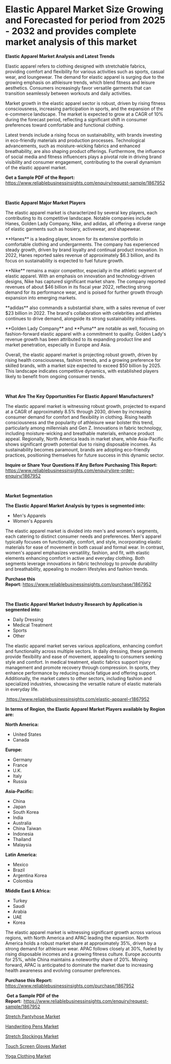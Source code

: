 <p><h1>Elastic Apparel Market Size Growing and Forecasted for period from 2025 - 2032 and provides complete market analysis of this market</h1></p><p><strong>Elastic Apparel Market Analysis and Latest Trends</strong></p>
<p><p>Elastic apparel refers to clothing designed with stretchable fabrics, providing comfort and flexibility for various activities such as sports, casual wear, and loungewear. The demand for elastic apparel is surging due to the growing emphasis on athleisure trends, which blend fitness and leisure aesthetics. Consumers increasingly favor versatile garments that can transition seamlessly between workouts and daily activities.</p><p>Market growth in the elastic apparel sector is robust, driven by rising fitness consciousness, increasing participation in sports, and the expansion of the e-commerce landscape. The market is expected to grow at a CAGR of 10% during the forecast period, reflecting a significant shift in consumer preferences toward comfortable and functional clothing. </p><p>Latest trends include a rising focus on sustainability, with brands investing in eco-friendly materials and production processes. Technological advancements, such as moisture-wicking fabrics and enhanced breathability, are also shaping product offerings. Furthermore, the influence of social media and fitness influencers plays a pivotal role in driving brand visibility and consumer engagement, contributing to the overall dynamism of the elastic apparel market.</p></p>
<p><strong>Get a Sample PDF of the Report:&nbsp;</strong> <a href="https://www.reliablebusinessinsights.com/enquiry/request-sample/1867952?utm_campaign=84&utm_medium=2&utm_source=Github&utm_content=ia&utm_term=07022025&utm_id=elastic-apparel">https://www.reliablebusinessinsights.com/enquiry/request-sample/1867952</a></p>
<p>&nbsp;</p>
<p><strong>Elastic Apparel Major Market Players</strong></p>
<p><p>The elastic apparel market is characterized by several key players, each contributing to its competitive landscape. Notable companies include Hanes, Golden Lady Company, Nike, and adidas, all offering a diverse range of elastic garments such as hosiery, activewear, and shapewear. </p><p>**Hanes** is a leading player, known for its extensive portfolio in comfortable clothing and undergarments. The company has experienced steady growth, driven by brand loyalty and continual product innovation. In 2022, Hanes reported sales revenue of approximately $6.3 billion, and its focus on sustainability is expected to fuel future growth.</p><p>**Nike** remains a major competitor, especially in the athletic segment of elastic apparel. With an emphasis on innovation and technology-driven designs, Nike has captured significant market share. The company reported revenues of about $46 billion in its fiscal year 2022, reflecting strong demand for its performance wear, and is poised for further growth through expansion into emerging markets.</p><p>**adidas** also commands a substantial share, with a sales revenue of over $23 billion in 2022. The brand's collaboration with celebrities and athletes continues to drive demand, alongside its strong sustainability initiatives.</p><p>**Golden Lady Company** and **Puma** are notable as well, focusing on fashion-forward elastic apparel with a commitment to quality. Golden Lady's revenue growth has been attributed to its expanding product line and market penetration, especially in Europe and Asia. </p><p>Overall, the elastic apparel market is projecting robust growth, driven by rising health consciousness, fashion trends, and a growing preference for skilled brands, with a market size expected to exceed $50 billion by 2025. This landscape indicates competitive dynamics, with established players likely to benefit from ongoing consumer trends.</p></p>
<p>&nbsp;</p>
<p><strong>What Are The Key Opportunities For Elastic Apparel Manufacturers?</strong></p>
<p><p>The elastic apparel market is witnessing robust growth, projected to expand at a CAGR of approximately 8.5% through 2030, driven by increasing consumer demand for comfort and flexibility in clothing. Rising health consciousness and the popularity of athleisure wear bolster this trend, particularly among millennials and Gen Z. Innovations in fabric technology, including moisture-wicking and breathable materials, enhance product appeal. Regionally, North America leads in market share, while Asia-Pacific shows significant growth potential due to rising disposable incomes. As sustainability becomes paramount, brands are adopting eco-friendly practices, positioning themselves for future success in this dynamic sector.</p></p>
<p><strong>Inquire or Share Your Questions If Any Before Purchasing This Report:</strong> <a href="https://www.reliablebusinessinsights.com/enquiry/pre-order-enquiry/1867952?utm_campaign=84&utm_medium=2&utm_source=Github&utm_content=ia&utm_term=07022025&utm_id=elastic-apparel">https://www.reliablebusinessinsights.com/enquiry/pre-order-enquiry/1867952</a></p>
<p>&nbsp;</p>
<p><strong>Market Segmentation</strong></p>
<p><strong>The Elastic Apparel Market Analysis by types is segmented into:</strong></p>
<p><ul><li>Men's Apparels</li><li>Women's Apparels</li></ul></p>
<p><p>The elastic apparel market is divided into men's and women's segments, each catering to distinct consumer needs and preferences. Men's apparel typically focuses on functionality, comfort, and style, incorporating elastic materials for ease of movement in both casual and formal wear. In contrast, women's apparel emphasizes versatility, fashion, and fit, with elastic elements enhancing comfort in active and everyday clothing. Both segments leverage innovations in fabric technology to provide durability and breathability, appealing to modern lifestyles and fashion trends.</p></p>
<p><strong>Purchase this Report:&nbsp;</strong><a href="https://www.reliablebusinessinsights.com/purchase/1867952?utm_campaign=84&utm_medium=2&utm_source=Github&utm_content=ia&utm_term=07022025&utm_id=elastic-apparel">https://www.reliablebusinessinsights.com/purchase/1867952</a></p>
<p>&nbsp;</p>
<p><strong>The Elastic Apparel Market Industry Research by Application is segmented into:</strong></p>
<p><ul><li>Daily Dressing</li><li>Medical Treatment</li><li>Sports</li><li>Other</li></ul></p>
<p><p>The elastic apparel market serves various applications, enhancing comfort and functionality across multiple sectors. In daily dressing, these garments provide flexibility and ease of movement, appealing to consumers seeking style and comfort. In medical treatment, elastic fabrics support injury management and promote recovery through compression. In sports, they enhance performance by reducing muscle fatigue and offering support. Additionally, the market caters to other sectors, including fashion and specialized industries, showcasing the versatile nature of elastic materials in everyday life.</p></p>
<p><a href="https://www.reliablebusinessinsights.com/elastic-apparel-r1867952?utm_campaign=84&utm_medium=2&utm_source=Github&utm_content=ia&utm_term=07022025&utm_id=elastic-apparel">&nbsp;https://www.reliablebusinessinsights.com/elastic-apparel-r1867952</a></p>
<p><strong>In terms of Region, the Elastic Apparel Market Players available by Region are:</strong></p>
<p>
    <p> <strong> North America: </strong>
        <ul>
            <li>United States</li>
            <li>Canada</li>
        </ul>
        </p> 
    <p> <strong> Europe: </strong>
        <ul>
            <li>Germany</li>
            <li>France</li>
            <li>U.K.</li>
            <li>Italy</li>
            <li>Russia</li>
        </ul>
        </p> 
    <p> <strong> Asia-Pacific: </strong>
        <ul>
            <li>China</li>
            <li>Japan</li>
            <li>South Korea</li>
            <li>India</li>
            <li>Australia</li>
            <li>China Taiwan</li>
            <li>Indonesia</li>
            <li>Thailand</li>
            <li>Malaysia</li>
        </ul>
        </p> 
    <p> <strong> Latin America: </strong>
        <ul>
            <li>Mexico</li>
            <li>Brazil</li>
            <li>Argentina Korea</li>
            <li>Colombia</li>
        </ul>
        </p> 
    <p> <strong> Middle East & Africa: </strong>
        <ul>
            <li>Turkey</li>
            <li>Saudi</li>
            <li>Arabia</li>
            <li>UAE</li>
            <li>Korea</li>
        </ul>
    </p>
    </p>
<p><p>The elastic apparel market is witnessing significant growth across various regions, with North America and APAC leading the expansion. North America holds a robust market share at approximately 35%, driven by a strong demand for athleisure wear. APAC follows closely at 30%, fueled by rising disposable incomes and a growing fitness culture. Europe accounts for 25%, while China maintains a noteworthy share of 20%. Moving forward, APAC is anticipated to dominate the market due to increasing health awareness and evolving consumer preferences.</p></p>
<p><strong>Purchase this Report: </strong><a href="https://www.reliablebusinessinsights.com/purchase/1867952?utm_campaign=84&utm_medium=2&utm_source=Github&utm_content=ia&utm_term=07022025&utm_id=elastic-apparel">https://www.reliablebusinessinsights.com/purchase/1867952</a></p>
<p>&nbsp;<strong>Get a Sample PDF of the Report:&nbsp;&nbsp;</strong><a href="https://www.reliablebusinessinsights.com/enquiry/request-sample/1867952?utm_campaign=84&utm_medium=2&utm_source=Github&utm_content=ia&utm_term=07022025&utm_id=elastic-apparel">https://www.reliablebusinessinsights.com/enquiry/request-sample/1867952</a></p>
<p><strong></strong></p>
<p><p><a href="https://github.com/alejhahroch/Market-Research-Report-List-1/blob/main/stretch-pantyhose-market.md?utm_campaign=84&utm_medium=2&utm_source=Github&utm_content=ia&utm_term=07022025&utm_id=elastic-apparel">Stretch Pantyhose Market</a></p><p><a href="https://github.com/saklpelzami95/Market-Research-Report-List-1/blob/main/handwriting-pens-market.md?utm_campaign=84&utm_medium=2&utm_source=Github&utm_content=ia&utm_term=07022025&utm_id=elastic-apparel">Handwriting Pens Market</a></p><p><a href="https://github.com/zeigounjoom/Market-Research-Report-List-1/blob/main/stretch-stockings-market.md?utm_campaign=84&utm_medium=2&utm_source=Github&utm_content=ia&utm_term=07022025&utm_id=elastic-apparel">Stretch Stockings Market</a></p><p><a href="https://github.com/geyangvayora/Market-Research-Report-List-1/blob/main/touch-screen-gloves-market.md?utm_campaign=84&utm_medium=2&utm_source=Github&utm_content=ia&utm_term=07022025&utm_id=elastic-apparel">Touch Screen Gloves Market</a></p><p><a href="https://github.com/beroxiluwaya/Market-Research-Report-List-1/blob/main/yoga-clothing-market.md?utm_campaign=84&utm_medium=2&utm_source=Github&utm_content=ia&utm_term=07022025&utm_id=elastic-apparel">Yoga Clothing Market</a></p></p>